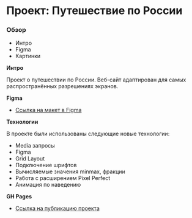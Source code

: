 # Проект: Путешествие по России

### Обзор
* Интро
* Figma
* Картинки

**Интро**

Проект о путешествии по России.
Веб-сайт адаптирован для самых распространённых разрешениях экранов.

**Figma**

* [Ссылка на макет в Figma](https://www.figma.com/file/5S2WSbEFL6awjVWJ0NWL8Q/Sprint-3_-Russia-_-desktop-mobile?node-id=28503%3A0)

**Технологии**

В проекте были использованы следующие новые технологии:
* Media запросы
* Figma
* Grid Layout
* Подключение шрифтов
* Вычисляемые значения minmax, фракции
* Работа с расширением Pixel Perfect
* Анимация по наведению

**<a name="GHPages"></a>GH Pages**
* [Ссылка на публикацию проекта](https://nataliustinova.github.io/russian-travel/)

